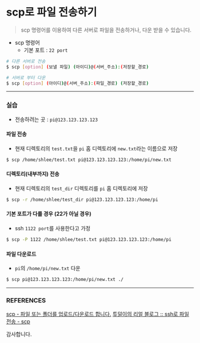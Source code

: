 # scp로 파일 전송하기
> scp 명령어를 이용하여 다른 서버로 파일을 전송하거나, 다운 받을 수 있습니다.

* scp 명령어
	* 기본 포트 : `22 port`

```bash
# 다른 서버로 전송
$ scp [option] (보낼 파일) (아이디)@(서버_주소):(저장할_경로)

# 서버로 부터 다운
$ scp [option] (아이디)@(서버_주소):(파일_경로) (저장할_경로)
```


---

### 실습
* 전송하려는 곳 : `pi@123.123.123.123`

#### 파일 전송
* 현재 디렉토리의 `test.txt`을 `pi`  홈 디렉토리에 `new.txt`라는 이름으로 저장

```bash
$ scp /home/shlee/test.txt pi@123.123.123.123:/home/pi/new.txt
```

#### 디렉토리(내부까지) 전송
* 현재 디렉토리의 `test_dir` 디렉토리를 `pi` 홈 디렉토리에 저장

```bash
$ scp -r /home/shlee/test_dir pi@123.123.123.123:/home/pi
```

#### 기본 포트가 다를 경우 (22가 아닐 경우)
* ssh `1122 port`를 사용한다고 가정

```bash
$ scp -P 1122 /home/shlee/test.txt pi@123.123.123.123:/home/pi
```

#### 파일 다운로드
* `pi`의 `/home/pi/new.txt` 다운

```bash
$ scp pi@123.123.123.123:/home/pi/new.txt ./
```

---

### REFERENCES

[scp - 파일 또는 폴더를 업로드/다운로드 합니다.](https://dejavuqa.tistory.com/358)
[투덜이의 리얼 블로그 :: ssh로 파일전송 - scp](https://tourspace.tistory.com/220)

감사합니다.
